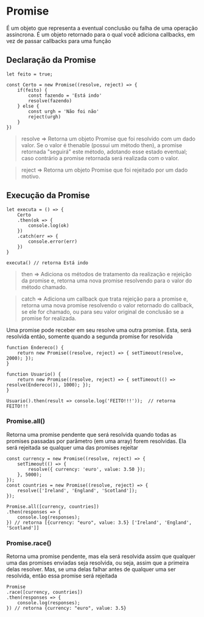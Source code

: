 # Promise
É um objeto que representa a eventual conclusão ou falha de uma operação assincrona. É um objeto retornado para o qual você adiciona callbacks, em vez de passar callbacks para uma função

## Declaração da Promise

    let feito = true;

    const Certo = new Promise((resolve, reject) => {
        if(feito) {
            const fazendo = 'Está indo'
            resolve(fazendo)
        } else {
            const urgh = 'Não foi não'
            reject(urgh)
        }
    })
    
> resolve => Retorna um objeto Promise que foi resolvido com um dado valor. Se o valor é thenable (possui um método then), a promise retornada "seguirá" este método, adotando esse estado eventual; caso contrário a promise retornada será realizada com o valor.
 
> reject => Retorna um objeto Promise que foi rejeitado por um dado motivo.

## Execução da Promise

    let executa = () => {
        Certo
        .then(ok => {
            console.log(ok)
        })
        .catch(err => {
            console.error(err)
        })
    }
    
    executa() // retorna Está indo
    
> then => Adiciona os métodos de tratamento da realização e rejeição da promise e, retorna uma nova promise resolvendo para o valor do método chamado.
 
> catch => Adiciona um callback que trata rejeição para a promise e, retorna uma nova promise resolvendo o valor retornado do callback, se ele for chamado, ou para seu valor original de conclusão se a promise for realizada.

Uma promise pode receber em seu resolve uma outra promise. Esta, será resolvida então, somente quando a segunda promise for resolvida

    function Endereco() { 
        return new Promise((resolve, reject) => { setTimeout(resolve, 2000); }); 
    }

    function Usuario() { 
        return new Promise((resolve, reject) => { setTimeout(() => resolve(Endereco()), 1000); }); 
    }

    Usuario().then(result => console.log('FEITO!!!'));  // retorna FEITO!!!
    
### Promise.all()
Retorna uma promise pendente que será resolvida quando todas as promises passadas por parâmetro (em uma array) forem resolvidas. Ela será rejeitada se qualquer uma das promises rejeitar
    
    const currency = new Promise((resolve, reject) => {
        setTimeout(() => {
            resolve({ currency: 'euro', value: 3.50 });
        }, 5000);
    });
    const countries = new Promise((resolve, reject) => {
        resolve(['Ireland', 'England', 'Scotland']);
    });
    
    Promise.all([currency, countries])
    .then(responses => {
        console.log(responses);
    }) // retorna [{currency: "euro", value: 3.5} ['Ireland', 'England', 'Scotland']]
    
### Promise.race() 
Retorna uma promise pendente, mas ela será resolvida assim que qualquer uma das promises enviadas seja resolvida, ou seja, assim que a primeira delas resolver. Mas, se uma delas falhar antes de qualquer uma ser resolvida, então essa promise será rejeitada
    
    Promise
    .race([currency, countries])
    .then(responses => {
        console.log(responses);
    }) // retorna {currency: "euro", value: 3.5}
    
